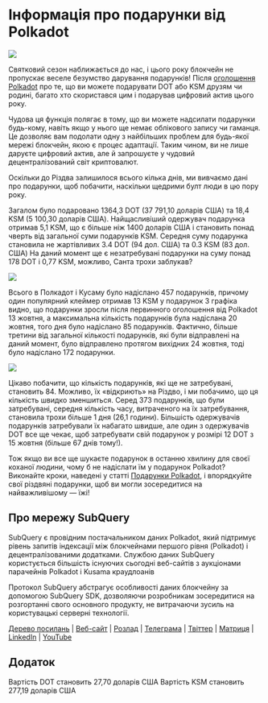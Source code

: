 # Інформація про подарунки від Polkadot

![](https://miro.medium.com/max/1400/1*Y_Fm1wWLcN9lAbWr0KK1qA.png)

Святковий сезон наближається до нас, і цього року блокчейн не пропускає веселе безумство дарування подарунків! Після [оголошення Polkadot](https://polkadot.network/blog/introducing-polkadot-kusama-gifts/) про те, що ви можете подарувати DOT або KSM друзям чи родині, багато хто скористався цим і подарував цифровий актив цього року.

Чудова ця функція полягає в тому, що ви можете надсилати подарунки будь-кому, навіть якщо у нього ще немає облікового запису чи гаманця. Це дозволяє вам подолати одну з найбільших проблем для будь-якої мережі блокчейн, якою є процес адаптації. Таким чином, ви не лише даруєте цифровий актив, але й запрошуєте у чудовий децентралізований світ криптовалют.

Оскільки до Різдва залишилося всього кілька днів, ми вивчаємо дані про подарунки, щоб побачити, наскільки щедрими булт люди в цю пору року.

Загалом було подаровано 1364,3 DOT (37 791,10 доларів США) та 18,4 KSM (5 100,30 доларів США). Найщасливіший одержувач подарунка отримав 5,1 KSM, що є більше ніж 1400 доларів США і становить понад чверть від загальної суми подарунків KSM. Середня суму подарунка становила не жартівливих 3.4 DOT (94 дол. США) та 0.3 KSM (83 дол. США) На даний момент ще є незатребувані подарунки на суму понад 178 DOT і 0,77 KSM, можливо, Санта трохи заблукав?

![](https://miro.medium.com/max/1400/0*39FkrB8c1ZE2LhlU)

Всього в Полкадот і Кусаму було надіслано 457 подарунків, причому один популярний клеймер отримав 13 KSM у подарунок З графіка видно, що подарунки зросли після первинного оголошення від Polkadot 13 жовтня, а максимальна кількість подарунків була надіслана 20 жовтня, того дня було надіслано 85 подарунків. Фактично, більше третини від загальної кількості подарунків, які були відправлені на даний момент, було відправлено протягом вихідних 24 жовтня, тоді було надіслано 172 подарунки.

![](https://miro.medium.com/max/1400/0*F12i2JCMl0YOwaLG)

Цікаво побачити, що кількість подарунків, які ще не затребувані, становить 84. Можливо, їх «відкриють» на Різдво, і ми побачимо, що ця кількість швидко зменшиться. Серед 373 подарунків, що були затребувані, середня кількість часу, витраченого на їх затребування, становила трохи більше 1 дня (26,1 години). Більшість одержувачів подарунків затребували їх набагато швидше, але один з одержувачів DOT все ще чекає, щоб затребувати свій подарунок у розмірі 12 DOT з 15 жовтня (більше 67 днів тому!).

Тож якщо ви все ще шукаєте подарунок в останню хвилину для своєї коханої людини, чому б не надіслати їм у подарунок Polkadot? Виконайте кроки, наведені у статті [Подарунки Polkadot](https://polkadot.network/blog/introducing-polkadot-kusama-gifts/), і впорядкуйте свої різдвяні подарунки, щоб ви могли зосередитися на найважливішому — їжі!

## Про мережу SubQuery

SubQuery є провідним постачальником даних Polkadot, який підтримує рівень запитів індексації між блокчейнами першого рівня (Polkadot) і децентралізованими додатками. Службою даних SubQuery користується більшість існуючих сьогодні веб-сайтів   з аукціонами парачейнів Polkadot і Kusama краудлоанів

Протокол SubQuery абстрагує особливості даних блокчейну за допомогою SubQuery SDK, дозволяючи розробникам зосередитися на розгортанні свого основного продукту, не витрачаючи зусиль на користувацькі серверні технології.

[Дерево посилань](https://linktr.ee/subquerynetwork) | [Веб-сайт](https://subquery.network/) | [Розлад](https://discord.com/invite/78zg8aBSMG) | [Телеграма](https://t.me/subquerynetwork) | [Твіттер](https://twitter.com/subquerynetwork) | [Матриця](https://matrix.to/#/#subquery:matrix.org) | [LinkedIn](https://www.linkedin.com/company/subquery) | [YouTube](https://www.youtube.com/channel/UCi1a6NUUjegcLHDFLr7CqLw)

## Додаток

Вартість DOT становить 27,70 доларів США Вартість KSM становить 277,19 доларів США
